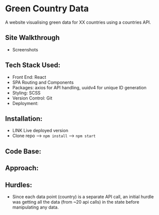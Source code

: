 # Green Country Data
A website visualising green data for XX countries using a countries API.

## Site Walkthrough
- Screenshots

## Tech Stack Used:
- Front End: React
- SPA Routing and Components
- Packages: axios for API handling, uuidv4 for unique ID generation
- Styling: SCSS
- Version Control: Git
- Deployment: 

## Installation:
- LINK Live deployed version
- Clone repo --> `npm install` --> `npm start`

## Code Base:

## Approach:


## Hurdles:
- Since each data point (country) is a separate API call, an initial hurdle was getting all the data (from ~20 api calls) in the state before manipulating any data.

